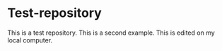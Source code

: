 # Test-repository
This is a test repository.
This is a second example.
This is edited on my local computer.
